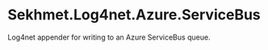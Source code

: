 Sekhmet.Log4net.Azure.ServiceBus
================================

Log4net appender for writing to an Azure ServiceBus queue.
